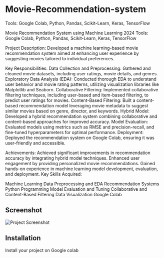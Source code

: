 # Movie-Recommendation-system
Tools: Google Colab, Python, Pandas, Scikit-Learn, Keras, TensorFlow

Movie Recommendation System using Machine Learning
2024
Tools: Google Colab, Python, Pandas, Scikit-Learn, Keras, TensorFlow

Project Description:
Developed a machine learning-based movie recommendation system aimed at enhancing user experience by suggesting movies tailored to individual preferences.

Key Responsibilities:
Data Collection and Preprocessing: Gathered and cleaned movie datasets, including user ratings, movie details, and genres.
Exploratory Data Analysis (EDA): Conducted thorough EDA to understand user behavior and movie rating patterns, utilizing visualization libraries like Matplotlib and Seaborn.
Collaborative Filtering: Implemented collaborative filtering techniques, including user-based and item-based filtering, to predict user ratings for movies.
Content-Based Filtering: Built a content-based recommendation model leveraging movie metadata to suggest similar movies based on genre, director, and keywords.
Hybrid Model: Developed a hybrid recommendation system combining collaborative and content-based approaches for improved accuracy.
Model Evaluation: Evaluated models using metrics such as RMSE and precision-recall, and fine-tuned hyperparameters for optimal performance.
Deployment: Deployed the recommendation system on Google Colab, ensuring it was user-friendly and accessible.

Achievements:
Achieved significant improvements in recommendation accuracy by integrating hybrid model techniques.
Enhanced user engagement by providing personalized movie recommendations.
Gained hands-on experience in machine learning model development, evaluation, and deployment.
Key Skills Acquired:

Machine Learning
Data Preprocessing and EDA
Recommendation Systems
Python Programming
Model Evaluation and Tuning
Collaborative and Content-Based Filtering
Data Visualization
Google Colab

## Screenshot

![Project Screenshot](https://github.com/Rajatkapoor01/Movie-Recommendation-system/tree/main/ScreenShort)

## Installation

Install your project on Google colab
